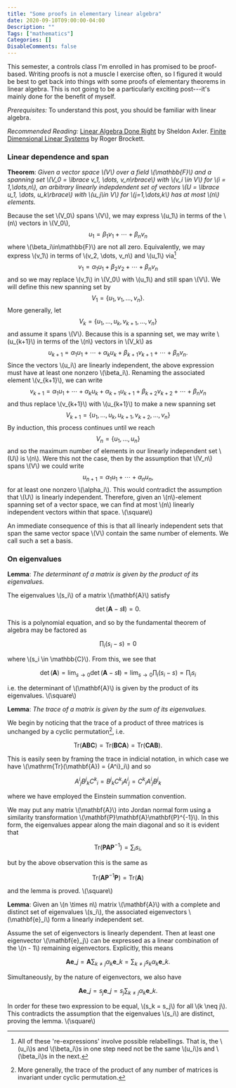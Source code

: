 ```yaml
---
title: "Some proofs in elementary linear algebra"
date: 2020-09-10T09:00:00-04:00
Description: ""
Tags: ["mathematics"]
Categories: []
DisableComments: false
---
```


This semester, a controls class I'm enrolled in has promised to be proof-based. Writing proofs is not a
muscle I exercise often, so I figured it would be best to get back into things with some
proofs of elementary theorems in linear algebra. This is not going to be a particularly exciting post---it's mainly done for the benefit of myself.

*Prerequisites:* To understand this post, you should be familiar with linear algebra.

*Recommended Reading:* [Linear Algebra Done Right](http://linear.axler.net/)
by Sheldon Axler. [Finite Dimensional Linear Systems](https://epubs.siam.org/doi/book/10.1137/1.9781611973884?mobileUi=0&)
by Roger Brockett.

### Linear dependence and span

**Theorem**: *Given a vector space \\(V\\) over a field \\(\mathbb{F}\\) and a spanning set \\(V_0 = \lbrace v_1, \dots, v_n\rbrace\\) with \\(v_i \in V\\) for \\(i = 1,\dots,n\\), an arbitrary linearly
indepdendent set of vectors \\(U = \lbrace u_1, \dots, u_k\rbrace\\) with \\(u_j\in V\\) for \\(j=1,\dots,k\\) has at most \\(n\\) elements.*

Because the set \\(V_0\\) spans \\(V\\), we may express \\(u_1\\) in terms of the \\(n\\) vectors in \\(V_0\\),
$$ u_1 = \beta_1v_1 + \cdots + \beta_nv_n $$
where \\(\beta_i\in\mathbb{F}\\) are not all zero. Equivalently, we may express \\(v_1\\) in terms of \\(v_2, \dots, v_n\\) and \\(u_1\\) via[^labeling]
$$v_1 = \alpha_1u_1 + \beta_2v_2 + \cdots + \beta_nv_n$$
and so we may replace \\(v_1\\) in \\(V_0\\) with \\(u_1\\) and still span \\(V\\). We will define this new spanning set by
$$V_1 = \lbrace u_1, v_1, \dots, v_n \rbrace.$$
More generally, let
$$V_k = \lbrace u_1, \dots, u_k, v_{k+1}, \dots, v_n\rbrace$$
and assume it spans \\(V\\). Because this is a spanning set, we may write \\(u_{k+1}\\) in terms of the \\(n\\) vectors in \\(V_k\\) as
$$ u_{k+1}= \alpha_1u_1 + \cdots + \alpha_ku_k + \beta_{k+1}v_{k+1} + \cdots + \beta_nv_n.$$
Since the vectors \\(u_i\\) are linearly independent, the above expression must have at least one nonzero \\(\beta_i\\). Renaming the associated element \\(v_{k+1}\\), we can write
$$v_{k+1}= \alpha_1u_1 + \cdots + \alpha_ku_k + \alpha_{k+1}u_{k+1}+\beta_{k+2}v_{k+2} + \cdots + \beta_nv_n$$
and thus replace \\(v_{k+1}\\) with \\(u_{k+1}\\) to make a new spanning set
$$V_{k+1}= \lbrace u_1, \dots, u_k, u_{k+1}, v_{k+2}, \dots, v_n\rbrace$$
By induction, this process continues until we reach
$$V_n = \lbrace u_1, \dots, u_n \rbrace$$
and so the maximum number of elements in our linearly independent set \\(U\\) is \\(n\\). Were this not the case, then
by the assumption that \\(V_n\\) spans \\(V\\) we could write
$$ u_{n+1} = \alpha_1u_1 + \cdots + \alpha_nu_n,$$
for at least one nonzero \\(\alpha_i\\). This would contradict the assumption that \\(U\\) is linearly independent. Therefore, given an \\(n\\)-element spanning set of a vector space, we can find at most \\(n\\) linearly independent vectors within that space. \\(\square\\)

An immediate consequence of this is that all linearly independent sets that span the same vector space \\(V\\) contain the same number of elements. We call such a set a basis.

### On eigenvalues

**Lemma**: *The determinant of a matrix is given by the product of its eigenvalues.*

The eigenvalues \\(s_i\\) of a matrix \\(\mathbf{A}\\) satisfy

$$\det(\mathbf{A} - s\mathbf{I}) = 0.$$

This is a polynomial equation, and so by the fundamental theorem of algebra may be factored as

$$ \prod_{i} (s_i - s) = 0$$

where \\(s_i \in \mathbb{C}\\). From this, we see that

$$ \det(\mathbf{A}) = \lim_{s\to0}\det(\mathbf{A} - s\mathbf{I}) = \lim_{s\to0}\prod_{i}(s_i - s) = \prod_{i}s_i$$

i.e. the determinant of \\(\mathbf{A}\\) is given by the product of its eigenvalues. \\(\square\\)

**Lemma**: *The trace of a matrix is given by the sum of its eigenvalues.*

We begin by noticing that the trace of a product of three matrices is unchanged by a cyclic permutation[^perm], i.e.

$$\mathrm{Tr}(\mathbf{A}\mathbf{B}\mathbf{C}) = \mathrm{Tr}(\mathbf{B}\mathbf{C}\mathbf{A}) = \mathrm{Tr}(\mathbf{C}\mathbf{A}\mathbf{B}).$$

This is easily seen by framing the trace in indicial notation, in which case we have \\(\mathrm{Tr}(\mathbf{A}) = {A^i}_i\\) and so 

$${A^i}_j{B^j}_k{C^k}_i = {B^j}_k{C^k}_i{A^i}_j = {C^k}_i{A^i}_j{B^j}_k$$

where we have employed the Einstein summation convention.

We may put any matrix \\(\mathbf{A}\\) into Jordan normal form using a similarity transformation \\(\mathbf{P}\mathbf{A}\mathbf{P}^{-1}\\).
In this form, the eigenvalues appear along the main diagonal and so it is evident that

$$\mathrm{Tr}(\mathbf{P}\mathbf{A}\mathbf{P}^{-1}) = \sum_{i}s_i,$$

but by the above observation this is the same as

$$\mathrm{Tr}(\mathbf{A}\mathbf{P}^{-1}\mathbf{P}) = \mathrm{Tr}(\mathbf{A})$$

and the lemma is proved. \\(\square\\)

**Lemma**: Given an \\(n \times n\\) matrix \\(\mathbf{A}\\) with a complete and distinct set of eigenvalues \\(s_i\\), the associated eigenvectors \\(\mathbf{e}_i\\) form a linearly independent set.

Assume the set of eigenvectors is linearly dependent. Then at least one eigenvector \\(\mathbf{e}_j\\) can be expressed as a linear combination of the \\(n - 1\\) remaining eigenvectors. Explicitly, this means

$$\mathbf{A}\mathbf{e}\_j = \mathbf{A}\sum_{k\neq j} \alpha_k \mathbf{e}\_k = \sum_{k\neq j}s_k\alpha_k\mathbf{e}\_k.$$

Simultaneously, by the nature of eigenvectors, we also have

$$\mathbf{A}\mathbf{e}\_j = s_j\mathbf{e}\_j = s_j\sum_{k\neq j}\alpha_k\mathbf{e}\_k.$$

In order for these two expression to be equal, \\(s_k = s_j\\) for all \\(k \neq j\\). This contradicts the assumption that the eigenvalues \\(s_i\\) are distinct, proving the lemma. \\(\square\\)

[^labeling]: All of these 're-expressions' involve possible relabellings. That is, the \\(u_i\\)s and \\(\beta_i\\)s in one step need not be the same \\(u_i\\)s and \\(\beta_i\\)s in the next.

[^perm]: More generally, the trace of the product of any number of matrices is invariant under cyclic permutation.
